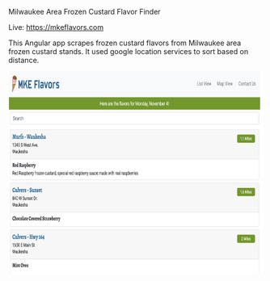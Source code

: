 Milwaukee Area Frozen Custard Flavor Finder

Live: https://mkeflavors.com

This Angular app scrapes frozen custard flavors from Milwaukee area frozen custard stands.  It used google location services to sort based on distance.  

<img src="mkeflavors.png" height="400">
